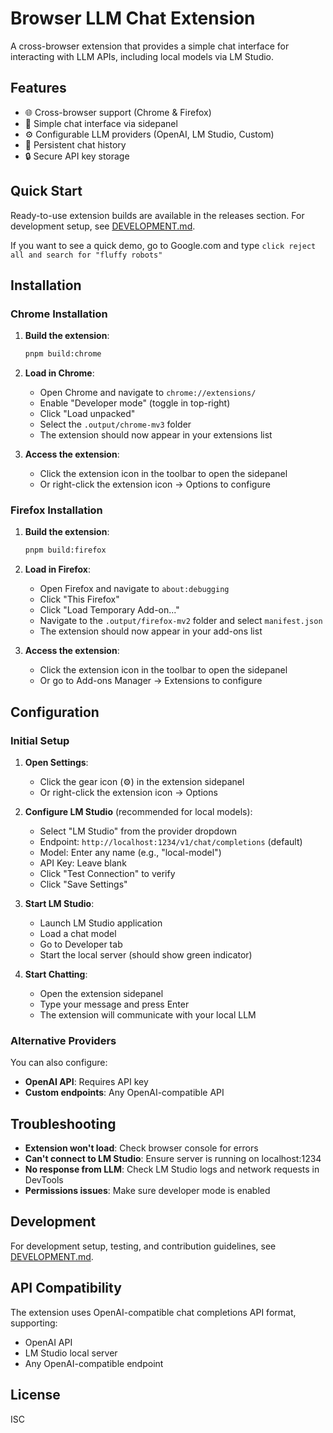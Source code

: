 # Browser LLM Chat Extension

A cross-browser extension that provides a simple chat interface for interacting with LLM APIs, including local models via LM Studio.

## Features

- 🌐 Cross-browser support (Chrome & Firefox)  
- 💬 Simple chat interface via sidepanel
- ⚙️ Configurable LLM providers (OpenAI, LM Studio, Custom)
- 💾 Persistent chat history
- 🔒 Secure API key storage

## Quick Start

Ready-to-use extension builds are available in the releases section. For development setup, see [DEVELOPMENT.md](DEVELOPMENT.md).

If you want to see a quick demo, go to Google.com and type `click reject all and search for "fluffy robots"`

## Installation

### Chrome Installation

1. **Build the extension**:

   ```bash
   pnpm build:chrome
   ```

2. **Load in Chrome**:
   - Open Chrome and navigate to `chrome://extensions/`
   - Enable "Developer mode" (toggle in top-right)
   - Click "Load unpacked"
   - Select the `.output/chrome-mv3` folder
   - The extension should now appear in your extensions list

3. **Access the extension**:
   - Click the extension icon in the toolbar to open the sidepanel
   - Or right-click the extension icon → Options to configure

### Firefox Installation

1. **Build the extension**:

   ```bash
   pnpm build:firefox
   ```

2. **Load in Firefox**:
   - Open Firefox and navigate to `about:debugging`
   - Click "This Firefox"
   - Click "Load Temporary Add-on..."
   - Navigate to the `.output/firefox-mv2` folder and select `manifest.json`
   - The extension should now appear in your add-ons list

3. **Access the extension**:
   - Click the extension icon in the toolbar to open the sidepanel
   - Or go to Add-ons Manager → Extensions to configure

## Configuration

### Initial Setup

1. **Open Settings**:
   - Click the gear icon (⚙️) in the extension sidepanel
   - Or right-click the extension icon → Options

2. **Configure LM Studio** (recommended for local models):
   - Select "LM Studio" from the provider dropdown
   - Endpoint: `http://localhost:1234/v1/chat/completions` (default)
   - Model: Enter any name (e.g., "local-model")
   - API Key: Leave blank
   - Click "Test Connection" to verify
   - Click "Save Settings"

3. **Start LM Studio**:
   - Launch LM Studio application
   - Load a chat model
   - Go to Developer tab
   - Start the local server (should show green indicator)

4. **Start Chatting**:
   - Open the extension sidepanel
   - Type your message and press Enter
   - The extension will communicate with your local LLM

### Alternative Providers

You can also configure:

- **OpenAI API**: Requires API key
- **Custom endpoints**: Any OpenAI-compatible API

## Troubleshooting

- **Extension won't load**: Check browser console for errors
- **Can't connect to LM Studio**: Ensure server is running on localhost:1234
- **No response from LLM**: Check LM Studio logs and network requests in DevTools
- **Permissions issues**: Make sure developer mode is enabled

## Development

For development setup, testing, and contribution guidelines, see [DEVELOPMENT.md](DEVELOPMENT.md).

## API Compatibility

The extension uses OpenAI-compatible chat completions API format, supporting:

- OpenAI API
- LM Studio local server
- Any OpenAI-compatible endpoint

## License

ISC
